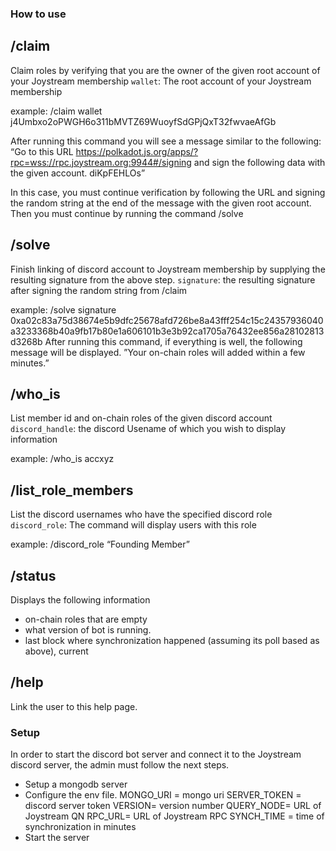 ### How to use

## /claim

Claim roles by verifying that you are the owner of the given root account of your Joystream membership
`wallet`: The root account of your Joystream membership

example: /claim wallet j4Umbxo2oPWGH6o311bMVTZ69WuoyfSdGPjQxT32fwvaeAfGb

After running this command you will see a message similar to the following:
“Go to this URL https://polkadot.js.org/apps/?rpc=wss://rpc.joystream.org:9944#/signing and sign the following data with the given account. diKpFEHLOs”

In this case, you must continue verification by following the URL and signing the random string at the end of the message with the given root account.
Then you must continue by running the command /solve

## /solve

Finish linking of discord account to Joystream membership by supplying the resulting signature from the above step.
`signature`: the resulting signature after signing the random string from /claim

example: /solve signature 0xa02c83a75d38674e5b9dfc25678afd726be8a43fff254c15c24357936040a3233368b40a9fb17b80e1a606101b3e3b92ca1705a76432ee856a28102813d3268b
After running this command, if everything is well, the following message will be displayed.
”Your on-chain roles will added within a few minutes.”

## /who_is

List member id and on-chain roles of the given discord account
`discord_handle`: the discord Usename of which you wish to display information 

example: /who_is accxyz

## /list_role_members

List the  discord usernames who have the specified discord role
`discord_role`: The command will display users with this role

example: /discord_role “Founding Member”

## /status

Displays the following information
- on-chain roles that are empty
- what version of bot is running.
- last block where synchronization happened (assuming its poll based as above), current

## /help

Link the user to this help page.

### Setup
In order to start the discord bot server and connect it to the Joystream discord server, the admin must follow the next steps.
- Setup a mongodb server
- Configure the env file.
MONGO_URI = mongo uri
SERVER_TOKEN = discord server token
VERSION= version number
QUERY_NODE= URL of Joystream QN
RPC_URL= URL of Joystream RPC
SYNCH_TIME = time of synchronization in minutes
- Start the server
